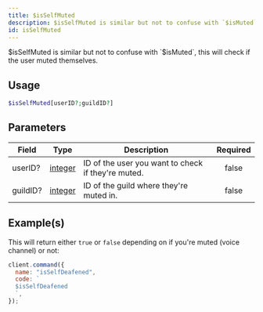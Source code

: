 ```yaml
---
title: $isSelfMuted
description: $isSelfMuted is similar but not to confuse with `$isMuted`, this will check if the user muted themselves.
id: isSelfMuted
---
```


$isSelfMuted is similar but not to confuse with `$isMuted`, this will check if the user muted themselves.

## Usage

```php
$isSelfMuted[userID?;guildID?]
```

## Parameters

| Field    | Type                                                                                                | Description                                        | Required |
| -------- | --------------------------------------------------------------------------------------------------- | -------------------------------------------------- | :------: |
| userID?  | [integer](https://developer.mozilla.org/en-US/docs/Web/JavaScript/Reference/Global_Objects/Integer) | ID of the user you want to check if they're muted. |  false   |
| guildID? | [integer](https://developer.mozilla.org/en-US/docs/Web/JavaScript/Reference/Global_Objects/Integer) | ID of the guild where they're muted in.            |  false   |

## Example(s)

This will return either `true` or `false` depending on if you're muted (voice channel) or not:

```javascript
client.command({
  name: "isSelfDeafened",
  code: `
  $isSelfDeafened
  `,
});
```
